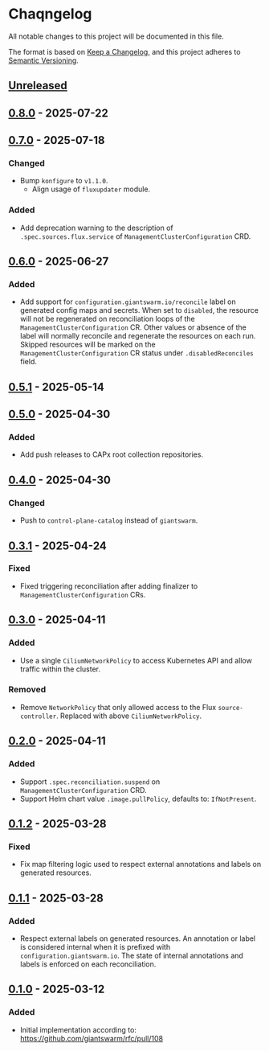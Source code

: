 # Chaqngelog

All notable changes to this project will be documented in this file.

The format is based on [Keep a Changelog](https://keepachangelog.com/en/1.0.0/),
and this project adheres to [Semantic Versioning](https://semver.org/spec/v2.0.0.html).

## [Unreleased]

## [0.8.0] - 2025-07-22

## [0.7.0] - 2025-07-18

### Changed

- Bump `konfigure` to `v1.1.0`.
  - Align usage of `fluxupdater` module.

### Added

- Add deprecation warning to the description of `.spec.sources.flux.service` of `ManagementClusterConfiguration` CRD.

## [0.6.0] - 2025-06-27

### Added

- Add support for `configuration.giantswarm.io/reconcile` label on generated config maps and secrets. When set to `disabled`, the resource
  will not be regenerated on reconciliation loops of the `ManagementClusterConfiguration` CR. Other values or absence of the label will
  normally reconcile and regenerate the resources on each run. Skipped resources will be marked on the `ManagementClusterConfiguration` CR
  status under `.disabledReconciles` field.

## [0.5.1] - 2025-05-14

## [0.5.0] - 2025-04-30

### Added

- Add push releases to CAPx root collection repositories.

## [0.4.0] - 2025-04-30

### Changed

- Push to `control-plane-catalog` instead of `giantswarm`.

## [0.3.1] - 2025-04-24

### Fixed

- Fixed triggering reconciliation after adding finalizer to `ManagementClusterConfiguration` CRs.

## [0.3.0] - 2025-04-11

### Added

- Use a single `CiliumNetworkPolicy` to access Kubernetes API and allow traffic within the cluster.

### Removed

- Remove `NetworkPolicy` that only allowed access to the Flux `source-controller`. Replaced with above `CiliumNetworkPolicy`.

## [0.2.0] - 2025-04-11

### Added

- Support `.spec.reconciliation.suspend` on `ManagementClusterConfiguration` CRD.
- Support Helm chart value `.image.pullPolicy`, defaults to: `IfNotPresent`.

## [0.1.2] - 2025-03-28

### Fixed

- Fix map filtering logic used to respect external annotations and labels on generated resources.

## [0.1.1] - 2025-03-28

### Added

- Respect external labels on generated resources. An annotation or label is considered internal
  when it is prefixed with `configuration.giantswarm.io`. The state of internal annotations and labels is enforced
  on each reconciliation.

## [0.1.0] - 2025-03-12

### Added

- Initial implementation according to: https://github.com/giantswarm/rfc/pull/108

[Unreleased]: https://github.com/giantswarm/konfigure-operator/compare/v0.8.0...HEAD
[0.8.0]: https://github.com/giantswarm/konfigure-operator/compare/v0.7.0...v0.8.0
[0.7.0]: https://github.com/giantswarm/konfigure-operator/compare/v0.6.0...v0.7.0
[0.6.0]: https://github.com/giantswarm/konfigure-operator/compare/v0.5.1...v0.6.0
[0.5.1]: https://github.com/giantswarm/konfigure-operator/compare/v0.5.0...v0.5.1
[0.5.0]: https://github.com/giantswarm/konfigure-operator/compare/v0.4.0...v0.5.0
[0.4.0]: https://github.com/giantswarm/konfigure-operator/compare/v0.3.1...v0.4.0
[0.3.1]: https://github.com/giantswarm/konfigure-operator/compare/v0.3.0...v0.3.1
[0.3.0]: https://github.com/giantswarm/konfigure-operator/compare/v0.2.0...v0.3.0
[0.2.0]: https://github.com/giantswarm/konfigure-operator/compare/v0.1.2...v0.2.0
[0.1.2]: https://github.com/giantswarm/konfigure-operator/compare/v0.1.1...v0.1.2
[0.1.1]: https://github.com/giantswarm/konfigure-operator/compare/v0.1.0...v0.1.1
[0.1.0]: https://github.com/giantswarm/konfigure-operator/compare/v0.1.0...v0.1.0
